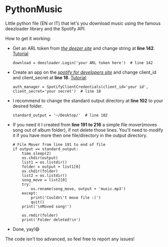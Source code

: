 # PythonMusic
Little python file (EN or IT) that let's you download music using the famous deezloader library and the Spotify API.


How to get it working:
- Get an ARL token from [_the deezer site_](https://www.deezer.com/) and change string at __line 142__. [Tutorial](https://www.youtube.com/watch?v=pWcG9T3WyYQ)

	```python3
	download = deezloader.Login('your ARL token here')  # line 142
	```
- Create an app on the [_spotify for developers site_](https://developer.spotify.com/dashboard/) and change client_id and client_secret at __line 18__. [Tutorial](https://developer.spotify.com/documentation/web-api/quick-start/)

	```python3
	auth_manager = SpotifyClientCredentials(client_id='your id', client_secret='your secret')  # line 18
	```
- I recommend to change the standard output directory at __line 102__ to your desired folder.

	```python3
	standard_output = '~/Desktop/'  # line 102
	```
	
- If you need it I created from __line 191 to 216__ a simple file mover(moves song out of album folder), if not delete those lines.
  You'll need to modify it if you have more then one file/directory in the output directory.
  
	```python3
	# File Mover from line 191 to end of file
	if output == standard_output:
		time.sleep(2)
		os.chdir(output)
		list1 = os.listdir()
		folder = output + list1[0]
		os.chdir(folder)
		list2 = os.listdir()
		song_move = list2[0]
		try:
			os.rename(song_move, output + 'music.mp3')
		except:
			print('Couldn\'t move file :(')
			quit()
		print('\nMoved song!')

		os.rmdir(folder)
		print('Folder deleted!\n')
	```  
  
- Done, yay!:smile:

The code isn't too advanced, so feel free to report any issues!
